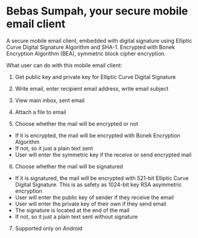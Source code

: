 # Bebas Sumpah, your secure mobile email client

A secure mobile email client, embedded with digital signature using Elliptic Curve Digital Signature Algorithm and SHA-1. Encrypted with Bonek Encryption Algorithm (BEA), symmetric block cipher encryption.

What user can do with this mobile email client:

1. Get public key and private key for Elliptic Curve Digital Signature

2. Write email, enter recipient email address, write email subject

3. View main inbox, sent email

4. Attach a file to email

5. Choose whether the mail will be encrypted or not
  * If it is encrypted, the mail will be encrypted with Bonek Encryption Algorithm
  * If not, so it just a plain text sent
  * User will enter the symmetric key if the receive or send encrypted mail

6. Choose whether the mail will be signatured
  * If it is signatured, the mail will be encrypted with 521-bit Elliptic Curve Digital Signature. This is as safety as 1024-bit key RSA asymmetric encryption
  * User will enter the public key of sender if they receive the email
  * User will enter the private key of their own if they send email
  * The signature is located at the end of the mail
  * If not, so it just a plain text sent without signature

7. Supported only on Android